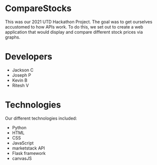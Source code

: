 # CompareStocks

This was our 2021 UTD Hackathon Project. The goal was to get ourselves accustomed to how APIs work. To do this, we set out to create a web application that would display and compare different stock prices via graphs.

# Developers

- Jackson C
- Joseph P
- Kevin B
- Ritesh V

# Technologies

Our different technologies included:

- Python
- HTML
- CSS
- JavaScript
- marketstack API
- Flask framework
- canvasJS
